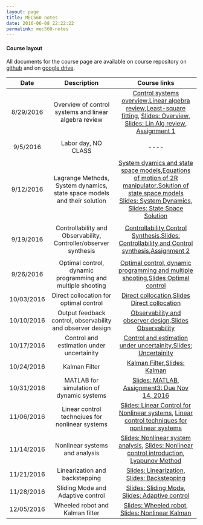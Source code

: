 ```yaml
---
layout: page
title: MEC560 notes
date: 2016-06-08 22:22:22
permalink: mec560-notes
---
```


#### Course layout

All documents for the course page are available on course repository on [github](https://github.com/mec560sbu/mec560sbu.github.io) and on [google drive](https://drive.google.com/drive/u/1/folders/0B51BYOSh3EKQMTEzMEdmOXJ1dzg). 




| Date     | Description | Course links |
| :----------: | :--------------------------------------: | :--------: | 
|       8/29/2016    |    Overview of control systems and linear algebra review | [Control systems overview](2016/08/29/Control_Systems_Overview/),[Linear algebra review](2016/08/29/LinAlg_Review_Mbook/),[Least-square fitting](2016/08/29/Least_SQ_Fitting/), [Slides: Overview](https://docs.google.com/presentation/d/1D5BTjq8xqOGW-Dcbg_hwBvwOA2E7R8tSXYoV9N5NXYc/edit#slide=id.p), [Slides: Lin Alg review](https://mec560sbu.github.io/Prersentations/LinAlg_Review.html#/), [Assignment 1](https://mec560sbu.github.io/Assignments2016/MEC560_Assignment1_DUE_09192016.html)                | 
|       |                       |            |
|        9/5/2016   |  Labor day, NO CLASS                      |    ----           |
|       |                       |            |
|       9/12/2016    |    Lagrange Methods, System dynamics, state space models and their solution | [System dyamics and state space models](2016/09/11/Systems_Dynamics/),[Equations of motion of 2R manipulator](https://mec560sbu.github.io/2016/08/30/2R_EOM_dynamics_example/),[Solution of state space models](2016/09/11/Solution_Systems_State_Space/) [Slides: System Dynamics](https://mec560sbu.github.io/Prersentations/Pres_SystemDynamics.html#/), [Slides: State Space Solution](https://mec560sbu.github.io/Prersentations/State_space_solutions.html#/)| 
|       |                       |            |
|      9/19/2016    |    Controllability and Observability, Controller/observer synthesis | [Controllability](https://mec560sbu.github.io/2016/09/19/Controllability/),[Control Synthesis](https://mec560sbu.github.io/2016/09/19/Control_synthesis/),[Slides: Controllability and Control synthesis](https://mec560sbu.github.io/Prersentations/pres_Controllability_and_Control.html#/),[Assignment 2](https://mec560sbu.github.io/Assignments2016/MEC560_Assignment2_DUE_10032016.html)                 | 
|       |                       |            |
|      9/26/2016    |    Optimal control, dynamic programming and multiple shooting | [ Optimal control, dynamic programming and multiple shooting](https://mec560sbu.github.io/2016/09/25/Opt_control/),[Slides Optimal control](https://mec560sbu.github.io/Prersentations/pres_OptControl.html#/)                 | 
|      10/03/2016    |    Direct collocation for optimal control | [Direct collocation](https://mec560sbu.github.io/2016/09/30/direct_collocation/),[Slides Direct collocation](https://mec560sbu.github.io/Prersentations/pres_DirectCollocation.html#/)                 | 
|      10/10/2016    |    Output feedback control, observability and observer design | [Observability and observer design](https://mec560sbu.github.io/2016/10/01/Observability_and_Observer_Synthesis/),[Slides Observability](https://mec560sbu.github.io/Prersentations/pres_Observability.html#/)                 | 
|      10/17/2016    |    Control and estimation under uncertainity | [Control and estimation under uncertainity](https://mec560sbu.github.io/2016/10/14/Uncertainity/),[Slides: Uncertainity](https://mec560sbu.github.io/Prersentations/pres_Uncertainity.html#/)   
|      10/24/2016    |    Kalman Filter | [Kalman Filter](https://mec560sbu.github.io/2016/10/29/KalmanFilter/),[Slides: Kalman](https://mec560sbu.github.io/Prersentations/pres_Kalman.html#/) 
| 10/31/2016         | MATLAB for simulation of dynamic systems | [Slides: MATLAB](https://mec560sbu.github.io/Prersentations/pres_MATLAB.html#/), [Assignment3: Due Nov 14, 2016](https://mec560sbu.github.io/Assignments2016/MEC560_Assignment3_DUE_11142016.html) 
| 11/06/2016         | Linear control technqiues for nonlinear systems | [Slides: Linear Control for Nonlinear systems](https://mec560sbu.github.io/Prersentations/pres_LinearControl_NonlinearSystem.html#/), [Linear control techniques for nonlinear systems](https://mec560sbu.github.io/2016/11/04/LinearControlForNonlinearSystems/) 
| 11/14/2016         | Nonlinear systems and analysis | [Slides: Nonlinear system analysis](file:///Users/vivekyadav/Desktop/MEC560/mec560sbu.github.io/Prersentations/pres_Nonlinear.html#/), [Slides: Nonlinear control introduction](file:///Users/vivekyadav/Desktop/MEC560/mec560sbu.github.io/Prersentations/pres_nonlinear_control.html#/), [Lyapunov Method](https://mec560sbu.github.io/2016/11/22/Lyapunov_Methods/) 
| 11/21/2016         | Linearization and backstepping | [Slides: Linearization](https://mec560sbu.github.io/Prersentations/pres_Linearization.html#/), [Slides: Backstepping](https://mec560sbu.github.io/Prersentations/pres_backstepping.html#/)
| 11/28/2016         | Sliding Mode and Adaptive control | [Slides: Sliding Mode](https://mec560sbu.github.io/Prersentations/pres_SlidingMode.html#/), [Slides: Adaptive control](https://mec560sbu.github.io/Prersentations/pres_adaptive.html#/)
| 12/05/2016         | Wheeled robot and Kalman filter | [Slides: Wheeled robot](https://mec560sbu.github.io/Prersentations/pres_wheel_robot.html#/), [Slides: Nonlinear Kalman](https://mec560sbu.github.io/Prersentations/pres_Kalman_Nonlinear.html#/)







